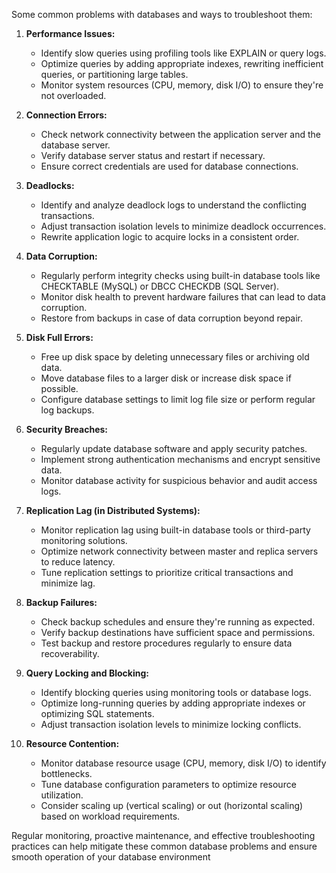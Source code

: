 Some common problems with databases and ways to troubleshoot them:

1. **Performance Issues:**
   - Identify slow queries using profiling tools like EXPLAIN or query logs.
   - Optimize queries by adding appropriate indexes, rewriting inefficient queries, or partitioning large tables.
   - Monitor system resources (CPU, memory, disk I/O) to ensure they're not overloaded.

2. **Connection Errors:**
   - Check network connectivity between the application server and the database server.
   - Verify database server status and restart if necessary.
   - Ensure correct credentials are used for database connections.

3. **Deadlocks:**
   - Identify and analyze deadlock logs to understand the conflicting transactions.
   - Adjust transaction isolation levels to minimize deadlock occurrences.
   - Rewrite application logic to acquire locks in a consistent order.

4. **Data Corruption:**
   - Regularly perform integrity checks using built-in database tools like CHECKTABLE (MySQL) or DBCC CHECKDB (SQL Server).
   - Monitor disk health to prevent hardware failures that can lead to data corruption.
   - Restore from backups in case of data corruption beyond repair.

5. **Disk Full Errors:**
   - Free up disk space by deleting unnecessary files or archiving old data.
   - Move database files to a larger disk or increase disk space if possible.
   - Configure database settings to limit log file size or perform regular log backups.

6. **Security Breaches:**
   - Regularly update database software and apply security patches.
   - Implement strong authentication mechanisms and encrypt sensitive data.
   - Monitor database activity for suspicious behavior and audit access logs.

7. **Replication Lag (in Distributed Systems):**
   - Monitor replication lag using built-in database tools or third-party monitoring solutions.
   - Optimize network connectivity between master and replica servers to reduce latency.
   - Tune replication settings to prioritize critical transactions and minimize lag.

8. **Backup Failures:**
   - Check backup schedules and ensure they're running as expected.
   - Verify backup destinations have sufficient space and permissions.
   - Test backup and restore procedures regularly to ensure data recoverability.

9. **Query Locking and Blocking:**
   - Identify blocking queries using monitoring tools or database logs.
   - Optimize long-running queries by adding appropriate indexes or optimizing SQL statements.
   - Adjust transaction isolation levels to minimize locking conflicts.

10. **Resource Contention:**
    - Monitor database resource usage (CPU, memory, disk I/O) to identify bottlenecks.
    - Tune database configuration parameters to optimize resource utilization.
    - Consider scaling up (vertical scaling) or out (horizontal scaling) based on workload requirements.

Regular monitoring, proactive maintenance, and effective troubleshooting practices can help mitigate these common database problems and ensure smooth operation of your database environment
